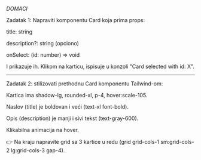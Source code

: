 _DOMACI_

Zadatak 1: Napraviti komponentu Card koja prima props:

title: string

description?: string (opciono)

onSelect: (id: number) => void

I prikazuje ih. Klikom na karticu, ispisuje u konzoli "Card selected with id: X".

---

Zadatak 2: stilizovati prethodnu Card komponentu Tailwind-om:

Kartica ima shadow-lg, rounded-xl, p-4, hover:scale-105.

Naslov (title) je boldovan i veći (text-xl font-bold).

Opis (description) je manji i sivi tekst (text-gray-600).

Klikabilna animacija na hover.

👉 Na kraju napravite grid sa 3 kartice u redu (grid grid-cols-1 sm:grid-cols-2 lg:grid-cols-3 gap-4).
